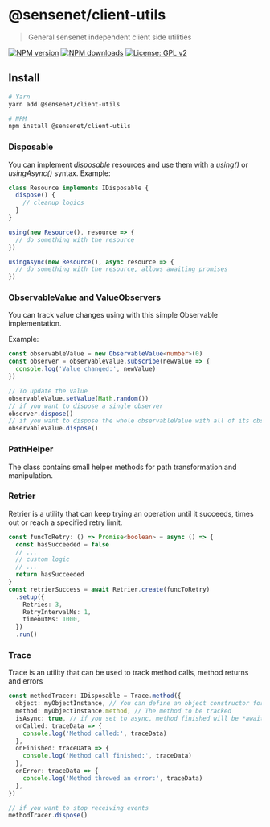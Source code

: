 # @sensenet/client-utils

> General sensenet independent client side utilities

[![NPM version](https://img.shields.io/npm/v/@sensenet/client-utils.svg?style=flat)](https://www.npmjs.com/package/@sensenet/client-utils)
[![NPM downloads](https://img.shields.io/npm/dt/@sensenet/client-utils.svg?style=flat)](https://www.npmjs.com/package/@sensenet/client-utils)
[![License: GPL v2](https://img.shields.io/badge/License-GPL%20v2-blue.svg)](https://www.gnu.org/licenses/old-licenses/gpl-2.0.en.html)

## Install

```bash
# Yarn
yarn add @sensenet/client-utils

# NPM
npm install @sensenet/client-utils
```

### Disposable

You can implement _disposable_ resources and use them with a _using()_ or _usingAsync()_ syntax.
Example:

```ts
class Resource implements IDisposable {
  dispose() {
    // cleanup logics
  }
}

using(new Resource(), resource => {
  // do something with the resource
})

usingAsync(new Resource(), async resource => {
  // do something with the resource, allows awaiting promises
})
```

### ObservableValue and ValueObservers

You can track value changes using with this simple Observable implementation.

Example:

```ts
const observableValue = new ObservableValue<number>(0)
const observer = observableValue.subscribe(newValue => {
  console.log('Value changed:', newValue)
})

// To update the value
observableValue.setValue(Math.random())
// if you want to dispose a single observer
observer.dispose()
// if you want to dispose the whole observableValue with all of its observers:
observableValue.dispose()
```

### PathHelper

The class contains small helper methods for path transformation and manipulation.

### Retrier

Retrier is a utility that can keep trying an operation until it succeeds, times out or reach a specified retry limit.

```ts
const funcToRetry: () => Promise<boolean> = async () => {
  const hasSucceeded = false
  // ...
  // custom logic
  // ...
  return hasSucceeded
}
const retrierSuccess = await Retrier.create(funcToRetry)
  .setup({
    Retries: 3,
    RetryIntervalMs: 1,
    timeoutMs: 1000,
  })
  .run()
```

### Trace

Trace is an utility that can be used to track method calls, method returns and errors

```ts
const methodTracer: IDisposable = Trace.method({
  object: myObjectInstance, // You can define an object constructor for static methods as well
  method: myObjectInstance.method, // The method to be tracked
  isAsync: true, // if you set to async, method finished will be *await*-ed
  onCalled: traceData => {
    console.log('Method called:', traceData)
  },
  onFinished: traceData => {
    console.log('Method call finished:', traceData)
  },
  onError: traceData => {
    console.log('Method throwed an error:', traceData)
  },
})

// if you want to stop receiving events
methodTracer.dispose()
```

